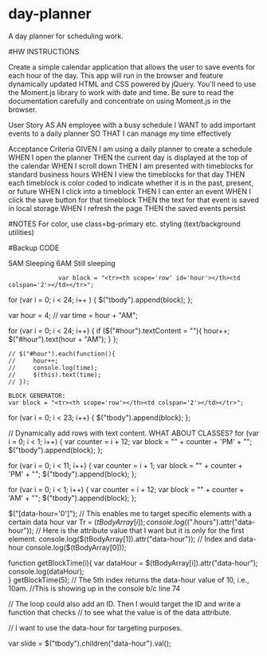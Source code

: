 # day-planner
A day planner for scheduling work. 


#HW INSTRUCTIONS

Create a simple calendar application that allows the user to save events for each hour of the day. This app will run in the browser and feature dynamically updated HTML and CSS powered by jQuery.
You'll need to use the Moment.js library to work with date and time. Be sure to read the documentation carefully and concentrate on using Moment.js in the browser.

User Story
AS AN employee with a busy schedule
I WANT to add important events to a daily planner
SO THAT I can manage my time effectively

Acceptance Criteria
GIVEN I am using a daily planner to create a schedule
WHEN I open the planner
THEN the current day is displayed at the top of the calendar
WHEN I scroll down
THEN I am presented with timeblocks for standard business hours
WHEN I view the timeblocks for that day
THEN each timeblock is color coded to indicate whether it is in the past, present, or future
WHEN I click into a timeblock
THEN I can enter an event
WHEN I click the save button for that timeblock
THEN the text for that event is saved in local storage
WHEN I refresh the page
THEN the saved events persist

#NOTES
For color, use class=bg-primary etc. styling (text/background utilities)


#Backup CODE

   <tr>
                    <th scope="row">5AM</th>
                    <td colspan="2">Sleeping</td>
                  </tr>
                  <tr>
                    <th scope="row">6AM</th>
                    <td colspan="2">Still sleeping</td>
                  </tr>


                  var block = "<tr><th scope='row' id='hour'></th><td colspan='2'></td></tr>";
for (var i = 0; i < 24; i++ ) {
   $("tbody").append(block);
};

var hour = 4; 
// var time = hour + "AM";

for (var i = 0; i < 24; i++) {
    if ($("#hour").textContent = ""){
    hour++;
    $("#hour").text(hour + "AM");
    }
};


    // $("#hour").each(function(){
    //     hour++;
    //     console.log(time);
    //     $(this).text(time);
    // });

    BLOCK GENERATOR:
    var block = "<tr><th scope='row'></th><td colspan='2'></td></tr>";
for (var i = 0; i < 23; i++) {
   $("tbody").append(block);
};


// Dynamically add rows with text content. WHAT ABOUT CLASSES?
for (var i = 0; i < 1; i++) {
    var counter = i + 12;
    var block = "<tr><th scope='row'>" + counter + 'PM' + "</th><td colspan='2'></td></tr>";
   $("tbody").append(block);
};

for (var i = 0; i < 11; i++) {
    var counter = i + 1;
    var block = "<tr><th scope='row'>" + counter + 'PM' + "</th><td colspan='2'></td></tr>";
   $("tbody").append(block);
};

for (var i = 0; i < 1; i++) {
    var counter = i + 12;
    var block = "<tr><th scope='row'>" + counter + 'AM' + "</th><td colspan='2'></td></tr>";
   $("tbody").append(block);
};

$("[data-hour='0']");   // This enables me to target specific elements with a certain data hour
var Tr = $(tBodyArray[i]);
    console.log($(".hours").attr("data-hour")); // Here is the attribute value that I want but it is only for the first element. 
    console.log($(tBodyArray[1]).attr("data-hour"));        // Index and data-hour
    console.log($(tBodyArray[0]));

  
function getBlockTime(i){
    var dataHour = $(tBodyArray[i]).attr("data-hour");
    console.log(dataHour);  
}
getBlockTime(5);        // The 5th index returns the data-hour value of 10, i.e., 10am. 
                        //This is showing up in the console b/c line 74

// The loop could also add an ID. Then I would target the ID and write a function that checks
    // to see what the value is of the data attribute. 

// I want to use the data-hour for targeting purposes. 

var slide = $("tbody").children("data-hour").val();
